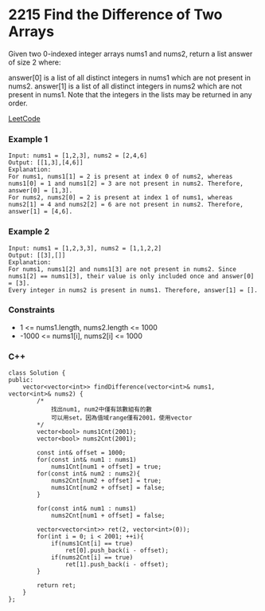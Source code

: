 # 2215 Find the Difference of Two Arrays

Given two 0-indexed integer arrays nums1 and nums2, return a list answer of size 2 where:

answer[0] is a list of all distinct integers in nums1 which are not present in nums2.
answer[1] is a list of all distinct integers in nums2 which are not present in nums1.
Note that the integers in the lists may be returned in any order.
 

[LeetCode](https://leetcode.cn/problems/find-the-difference-of-two-arrays/)


### Example 1

```
Input: nums1 = [1,2,3], nums2 = [2,4,6]
Output: [[1,3],[4,6]]
Explanation:
For nums1, nums1[1] = 2 is present at index 0 of nums2, whereas nums1[0] = 1 and nums1[2] = 3 are not present in nums2. Therefore, answer[0] = [1,3].
For nums2, nums2[0] = 2 is present at index 1 of nums1, whereas nums2[1] = 4 and nums2[2] = 6 are not present in nums2. Therefore, answer[1] = [4,6].
```

### Example 2

```
Input: nums1 = [1,2,3,3], nums2 = [1,1,2,2]
Output: [[3],[]]
Explanation:
For nums1, nums1[2] and nums1[3] are not present in nums2. Since nums1[2] == nums1[3], their value is only included once and answer[0] = [3].
Every integer in nums2 is present in nums1. Therefore, answer[1] = [].
```

### Constraints

* 1 <= nums1.length, nums2.length <= 1000
* -1000 <= nums1[i], nums2[i] <= 1000

### C++ 

```
class Solution {
public:
    vector<vector<int>> findDifference(vector<int>& nums1, vector<int>& nums2) {
        /*
            找出num1, num2中僅有該數組有的數
            可以用set，因為值域range僅有2001，使用vector
        */
        vector<bool> nums1Cnt(2001);
        vector<bool> nums2Cnt(2001);

        const int& offset = 1000;
        for(const int& num1 : nums1)
            nums1Cnt[num1 + offset] = true;
        for(const int& num2 : nums2){
            nums2Cnt[num2 + offset] = true;
            nums1Cnt[num2 + offset] = false;
        }

        for(const int& num1 : nums1)
            nums2Cnt[num1 + offset] = false;

        vector<vector<int>> ret(2, vector<int>(0));
        for(int i = 0; i < 2001; ++i){
            if(nums1Cnt[i] == true)
                ret[0].push_back(i - offset);
            if(nums2Cnt[i] == true)
                ret[1].push_back(i - offset);
        }

        return ret;
    }
};
```